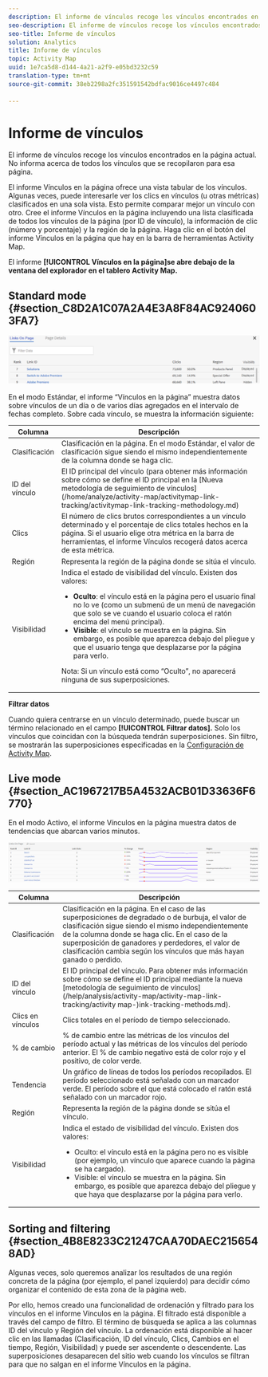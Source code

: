 ```yaml
---
description: El informe de vínculos recoge los vínculos encontrados en la página actual. No informa acerca de todos los vínculos que se recopilaron para esa página.
seo-description: El informe de vínculos recoge los vínculos encontrados en la página actual. No informa acerca de todos los vínculos que se recopilaron para esa página.
seo-title: Informe de vínculos
solution: Analytics
title: Informe de vínculos
topic: Activity Map
uuid: 1e7ca5d8-d144-4a21-a2f9-e05bd3232c59
translation-type: tm+mt
source-git-commit: 38eb2298a2fc351591542bdfac9016ce4497c484

---
```



# Informe de vínculos

El informe de vínculos recoge los vínculos encontrados en la página actual. No informa acerca de todos los vínculos que se recopilaron para esa página.

El informe Vínculos en la página ofrece una vista tabular de los vínculos. Algunas veces, puede interesarle ver los clics en vínculos (u otras métricas) clasificados en una sola vista. Esto permite comparar mejor un vínculo con otro. Cree el informe Vínculos en la página incluyendo una lista clasificada de todos los vínculos de la página (por ID de vínculo), la información de clic (número y porcentaje) y la región de la página. Haga clic en el botón del informe Vínculos en la página que hay en la barra de herramientas Activity Map.

El informe **[!UICONTROL Vínculos en la página]se abre debajo de la ventana del explorador en el tablero Activity Map.**

## Standard mode {#section_C8D2A1C07A2A4E3A8F84AC9240603FA7}

![](assets/links_in_page.png)

En el modo Estándar, el informe “Vínculos en la página” muestra datos sobre vínculos de un día o de varios días agregados en el intervalo de fechas completo. Sobre cada vínculo, se muestra la información siguiente:

<table id="table_3DE41B2CFA644B70AF802A3123CE51D9"> 
 <thead> 
  <tr> 
   <th colname="col1" class="entry"> Columna </th> 
   <th colname="col2" class="entry"> Descripción </th> 
  </tr> 
 </thead>
 <tbody> 
  <tr> 
   <td colname="col1"> Clasificación </td> 
   <td colname="col2"> Clasificación en la página. En el modo Estándar, el valor de clasificación sigue siendo el mismo independientemente de la columna donde se haga clic. </td> 
  </tr> 
  <tr> 
   <td colname="col1"> ID del vínculo </td> 
   <td colname="col2">El ID principal del vínculo (para obtener más información sobre cómo se define el ID principal en la [Nueva metodología de seguimiento de vínculos] (/home/analyze/activity-map/activitymap-link-tracking/activitymap-link-tracking-methodology.md) </td> 
  </tr> 
  <tr> 
   <td colname="col1"> Clics </td> 
   <td colname="col2"> El número de clics brutos correspondientes a un vínculo determinado y el porcentaje de clics totales hechos en la página. Si el usuario elige otra métrica en la barra de herramientas, el informe Vínculos recogerá datos acerca de esta métrica. </td> 
  </tr> 
  <tr> 
   <td colname="col1"> Región </td> 
   <td colname="col2"> Representa la región de la página donde se sitúa el vínculo. </td> 
  </tr> 
  <tr> 
   <td colname="col1"> Visibilidad </td> 
   <td colname="col2">Indica el estado de visibilidad del vínculo. Existen dos valores: 
    <ul id="ul_BABCC0F64145407C9D439150A6898E6D">
     <li id="li_9AF0479BDCEB4A44A37292FAABFA83A5"><b>Oculto</b>: el vínculo está en la página pero el usuario final no lo ve (como un submenú de un menú de navegación que solo se ve cuando el usuario coloca el ratón encima del menú principal). </li>
     <li id="li_C6FA4EC27EDD4341AB9821E2B4BC9E60"><b>Visible</b>: el vínculo se muestra en la página. Sin embargo, es posible que aparezca debajo del pliegue y que el usuario tenga que desplazarse por la página para verlo. </li>
    </ul><p>Nota: Si un vínculo está como “Oculto”, no aparecerá ninguna de sus superposiciones. </p></td> 
  </tr> 
 </tbody> 
</table>

**Filtrar datos**

Cuando quiera centrarse en un vínculo determinado, puede buscar un término relacionado en el campo **[!UICONTROL Filtrar datos].** Solo los vínculos que coincidan con la búsqueda tendrán superposiciones. Sin filtro, se mostrarán las superposiciones especificadas en la [Configuración de Activity Map](/help/analyze/activity-map/activitymap-overlay-settings.md).

## Live mode {#section_AC1967217B5A4532ACB01D33636F6770}

En el modo Activo, el informe Vínculos en la página muestra datos de tendencias que abarcan varios minutos.

![](assets/links_on_page.png)

<table id="table_61D1FB0F02894055A1AB394DE4FE4742"> 
 <thead> 
  <tr> 
   <th colname="col1" class="entry"> Columna </th> 
   <th colname="col2" class="entry"> Descripción </th> 
  </tr> 
 </thead>
 <tbody> 
  <tr> 
   <td colname="col1"> Clasificación </td> 
   <td colname="col2"> Clasificación en la página. En el caso de las superposiciones de degradado o de burbuja, el valor de clasificación sigue siendo el mismo independientemente de la columna donde se haga clic. En el caso de la superposición de ganadores y perdedores, el valor de clasificación cambia según los vínculos que más hayan ganado o perdido. </td> 
  </tr> 
  <tr> 
   <td colname="col1"> ID del vínculo </td> 
   <td colname="col2">El ID principal del vínculo. Para obtener más información sobre cómo se define el ID principal mediante la nueva [metodología de seguimiento de vínculos] (/help/analysis/activity-map/activity-map-link-tracking/activity map-)ink-tracking-methods.md). </td> 
  </tr> 
  <tr> 
   <td colname="col1"> Clics en vínculos </td> 
   <td colname="col2"> Clics totales en el período de tiempo seleccionado. </td> 
  </tr> 
  <tr> 
   <td colname="col1"> % de cambio </td> 
   <td colname="col2"> % de cambio entre las métricas de los vínculos del período actual y las métricas de los vínculos del período anterior. El % de cambio negativo está de color rojo y el positivo, de color verde. </td> 
  </tr> 
  <tr> 
   <td colname="col1"> Tendencia </td> 
   <td colname="col2"> Un gráfico de líneas de todos los períodos recopilados. El período seleccionado está señalado con un marcador verde. El período sobre el que está colocado el ratón está señalado con un marcador rojo. </td> 
  </tr> 
  <tr> 
   <td colname="col1"> Región </td> 
   <td colname="col2"> Representa la región de la página donde se sitúa el vínculo. </td> 
  </tr> 
  <tr> 
   <td colname="col1"> Visibilidad </td> 
   <td colname="col2">Indica el estado de visibilidad del vínculo. Existen dos valores: 
    <ul id="ul_B10C55ED4D3C4CF99506DC467E2E7CFB">
     <li id="li_EA646722A51041CC9E62C56DEF92C81F">Oculto: el vínculo está en la página pero no es visible (por ejemplo, un vínculo que aparece cuando la página se ha cargado). </li>
     <li id="li_F9543614C2894003AC9984A7404E2785">Visible: el vínculo se muestra en la página. Sin embargo, es posible que aparezca debajo del pliegue y que haya que desplazarse por la página para verlo. </li>
    </ul></td> 
  </tr> 
 </tbody> 
</table>

## Sorting and filtering {#section_4B8E8233C21247CAA70DAEC2156548AD}

Algunas veces, solo queremos analizar los resultados de una región concreta de la página (por ejemplo, el panel izquierdo) para decidir cómo organizar el contenido de esta zona de la página web.

Por ello, hemos creado una funcionalidad de ordenación y filtrado para los vínculos en el informe Vínculos en la página. El filtrado está disponible a través del campo de filtro. El término de búsqueda se aplica a las columnas ID del vínculo y Región del vínculo. La ordenación está disponible al hacer clic en las llamadas (Clasificación, ID del vínculo, Clics, Cambios en el tiempo, Región, Visibilidad) y puede ser ascendente o descendente. Las superposiciones desaparecen del sitio web cuando los vínculos se filtran para que no salgan en el informe Vínculos en la página.
